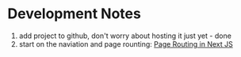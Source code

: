# Development Notes

1. add project to github, don't worry about hosting it just yet - done
2. start on the naviation and page rounting: [Page Routing in Next JS](https://nextjs.org/docs/app/building-your-application/routing/linking-and-navigating)
